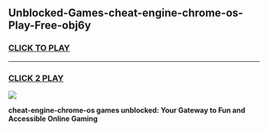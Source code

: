 
## Unblocked-Games-cheat-engine-chrome-os-Play-Free-obj6y
<h3>
<a href="https://premium76.site?title=cheat-engine-chrome-os&ref=17A">CLICK TO PLAY</a></h3>
<hr>

<h3>
<a href="https://premium76.site?title=cheat-engine-chrome-os&ref=17A">CLICK 2 PLAY</a>
  
</h3>

<a href="https://premium76.site?title=cheat-engine-chrome-os&ref=17A"><img src="https://clearcache.store/games.png"></a>


**cheat-engine-chrome-os games unblocked: Your Gateway to Fun and Accessible Online Gaming**
